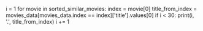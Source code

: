 i = 1
for movie in sorted_similar_movies:
  index = movie[0]
  title_from_index = movies_data[movies_data.index == index]['title'].values[0]
  if i < 30:
    print(i, '.', title_from_index)
    i += 1

